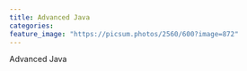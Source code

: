 ```yaml
---
title: Advanced Java
categories:
feature_image: "https://picsum.photos/2560/600?image=872"
---
```


Advanced Java